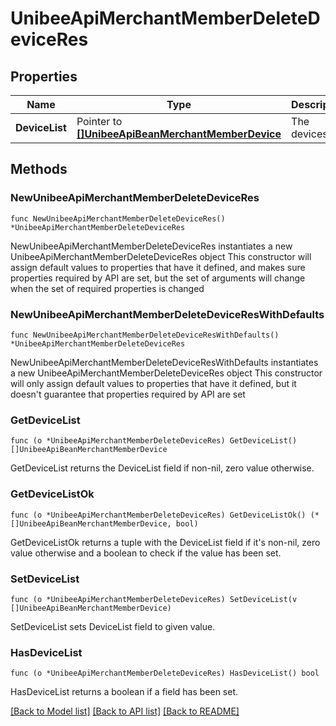 # UnibeeApiMerchantMemberDeleteDeviceRes

## Properties

Name | Type | Description | Notes
------------ | ------------- | ------------- | -------------
**DeviceList** | Pointer to [**[]UnibeeApiBeanMerchantMemberDevice**](UnibeeApiBeanMerchantMemberDevice.md) | The devices list&#39; | [optional] 

## Methods

### NewUnibeeApiMerchantMemberDeleteDeviceRes

`func NewUnibeeApiMerchantMemberDeleteDeviceRes() *UnibeeApiMerchantMemberDeleteDeviceRes`

NewUnibeeApiMerchantMemberDeleteDeviceRes instantiates a new UnibeeApiMerchantMemberDeleteDeviceRes object
This constructor will assign default values to properties that have it defined,
and makes sure properties required by API are set, but the set of arguments
will change when the set of required properties is changed

### NewUnibeeApiMerchantMemberDeleteDeviceResWithDefaults

`func NewUnibeeApiMerchantMemberDeleteDeviceResWithDefaults() *UnibeeApiMerchantMemberDeleteDeviceRes`

NewUnibeeApiMerchantMemberDeleteDeviceResWithDefaults instantiates a new UnibeeApiMerchantMemberDeleteDeviceRes object
This constructor will only assign default values to properties that have it defined,
but it doesn't guarantee that properties required by API are set

### GetDeviceList

`func (o *UnibeeApiMerchantMemberDeleteDeviceRes) GetDeviceList() []UnibeeApiBeanMerchantMemberDevice`

GetDeviceList returns the DeviceList field if non-nil, zero value otherwise.

### GetDeviceListOk

`func (o *UnibeeApiMerchantMemberDeleteDeviceRes) GetDeviceListOk() (*[]UnibeeApiBeanMerchantMemberDevice, bool)`

GetDeviceListOk returns a tuple with the DeviceList field if it's non-nil, zero value otherwise
and a boolean to check if the value has been set.

### SetDeviceList

`func (o *UnibeeApiMerchantMemberDeleteDeviceRes) SetDeviceList(v []UnibeeApiBeanMerchantMemberDevice)`

SetDeviceList sets DeviceList field to given value.

### HasDeviceList

`func (o *UnibeeApiMerchantMemberDeleteDeviceRes) HasDeviceList() bool`

HasDeviceList returns a boolean if a field has been set.


[[Back to Model list]](../README.md#documentation-for-models) [[Back to API list]](../README.md#documentation-for-api-endpoints) [[Back to README]](../README.md)


